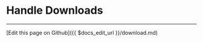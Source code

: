 # Handle Downloads

-------------------------------
[Edit this page on Github]({{ $docs_edit_url }}/download.md)
